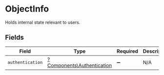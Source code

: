 # ObjectInfo

Holds internal state relevant to users.


## Fields

| Field                                                                   | Type                                                                    | Required                                                                | Description                                                             |
| ----------------------------------------------------------------------- | ----------------------------------------------------------------------- | ----------------------------------------------------------------------- | ----------------------------------------------------------------------- |
| `authentication`                                                        | [?Components\Authentication](../../Models/Components/Authentication.md) | :heavy_minus_sign:                                                      | N/A                                                                     |